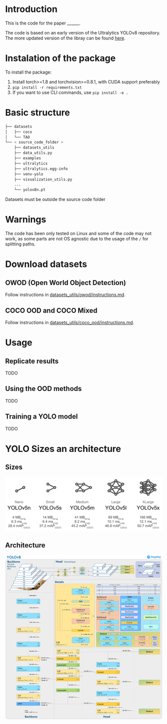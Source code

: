 # Introduction

This is the code for the paper ______. 

The code is based on an early version of the Ultralytics YOLOv8 repository. The more updated version of the libray can be found [here](https://github.com/ultralytics/ultralytics).

# Instalation of the package

To install the package:

1. Install torch>=1.8 and torchvision>=0.8.1, with CUDA support preferably
2. ```pip install -r requirements.txt```
3. If you want to use CLI commands, use ```pip install -e .```


# Basic structure

```bash
├── datasets
│   ├── coco
│   └── TAO
└── < source_code_folder >
    ├── datasets_utils
    ├── data_utils.py
    ├── examples
    ├── ultralytics
    ├── ultralytics.egg-info
    ├── venv-yolo
    ├── visualization_utils.py
    ...
    └── yolov8n.pt
```

Datasets must be outside the source code folder

# Warnings

The code has been only tested on Linux and some of the code may not work, as some parts are not OS agnostic due to the usage of the `/` for splitting paths.

# Download datasets

## OWOD (Open World Object Detection)

Follow instructions in [datasets_utils/owod/instructions.md](datasets_utils/owod/instructions.md).

## COCO OOD and COCO Mixed

Follow instructions in [datasets_utils/coco_ood/instructions.md](datasets_utils/coco_ood/instructions.md).

# Usage

## Replicate results

TODO

## Using the OOD methods

TODO

## Training a YOLO model

TODO

# YOLO Sizes an architecture

## Sizes
![Yolo_sizes_image](ultralytics/assets/yolov8_sizes.png)

## Architecture
![Yolo_arch](ultralytics/assets/yolov8_arch.jpg)